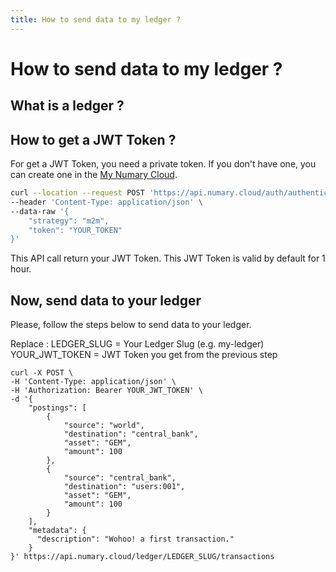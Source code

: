 ```yaml
---
title: How to send data to my ledger ?
---
```

# How to send data to my ledger ?

## What is a ledger ?

## How to get a JWT Token ?
For get a JWT Token, you need a private token. If you don't have one, you can create one in the [My Numary Cloud](https://my.numary.cloud/integrations).
```bash
curl --location --request POST 'https://api.numary.cloud/auth/authenticate/tokens' \
--header 'Content-Type: application/json' \
--data-raw '{
    "strategy": "m2m",
    "token": "YOUR_TOKEN"
}'
```
This API call return your JWT Token. This JWT Token is valid by default for 1 hour.

## Now, send data to your ledger
Please, follow the steps below to send data to your ledger.

Replace :
LEDGER_SLUG = Your Ledger Slug (e.g. my-ledger)
YOUR_JWT_TOKEN = JWT Token you get from the previous step
```shell
curl -X POST \
-H 'Content-Type: application/json' \
-H 'Authorization: Bearer YOUR_JWT_TOKEN' \
-d '{
    "postings": [
        {
            "source": "world",
            "destination": "central_bank",
            "asset": "GEM",
            "amount": 100
        },
        {
            "source": "central_bank",
            "destination": "users:001",
            "asset": "GEM",
            "amount": 100
        }
    ],
    "metadata": {
      "description": "Wohoo! a first transaction."
    }
}' https://api.numary.cloud/ledger/LEDGER_SLUG/transactions
```
